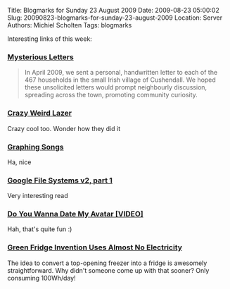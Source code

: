 Title: Blogmarks for Sunday 23 August 2009
Date: 2009-08-23 05:00:02
Slug: 20090823-blogmarks-for-sunday-23-august-2009
Location: Server
Authors: Michiel Scholten
Tags: blogmarks

<p>Interesting links of this week:</p>
<h3><a href="http://www.mysteriousletters.blogspot.com/">Mysterious Letters</a></h3>
<blockquote><p>In April 2009, we sent a personal, handwritten letter to each of the 467 households in the small Irish village of Cushendall. We hoped these unsolicited letters would prompt neighbourly discussion, spreading across the town, promoting community curiosity.</p></blockquote>
<h3><a href="http://www.yourdailymedia.com/media/1249932113/Crazy_Weird_Lazer">Crazy Weird Lazer</a></h3>
<p>Crazy cool too. Wonder how they did it</p>
<h3><a href="http://thesisprocrastination.com/2008/04/05/graphing-songs/">Graphing Songs</a></h3>
<p>Ha, nice</p>
<h3><a href="http://storagemojo.com/2009/08/17/google-file-systems-v2-part-1/">Google File Systems v2, part 1</a></h3>
<p>Very interesting read</p>
<h3><a href="http://www.buzzfeed.com/kzoopsf/do-you-wanna-date-my-avatar-1a1">Do You Wanna Date My Avatar [VIDEO]</a></h3>
<p>Hah, that's quite fun :)</p>
<h3><a href="http://www.homedesignfind.com/appliances/green-fridge-invention-uses-almost-no-electricity/">Green Fridge Invention Uses Almost No Electricity</a></h3>
<p>The idea to convert a top-opening freezer into a fridge is awesomely straightforward. Why didn't someone come up with that sooner? Only consuming 100Wh/day!</p>
